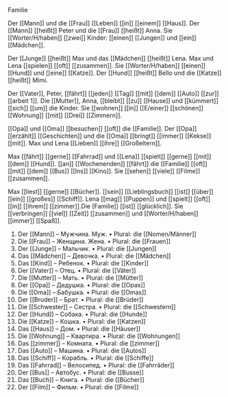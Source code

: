 Familie

Der [[Mann]] und die [[Frau]] [[Leben]] [[in]] [[einem]] [[Haus]]. Der [[Mann]] [[heißt]] Peter und die [[Frau]] [[heißt]] Anna. Sie [[Worter/H/haben]] [[zwei]] Kinder: [[einen]] [[Jungen]] und [[ein]] [[Mädchen]].

Der [[Junge]] [[heißt]] Max und das [[Mädchen]] [[heißt]] Lena. Max und Lena [[spielen]] [[oft]] [[zusammen]]. Sie [[Worter/H/haben]] [[einen]] [[Hund]] und [[eine]] [[Katze]]. Der [[Hund]] [[heißt]] Bello und die [[Katze]] [[heißt]] Mimi.

Der [[Vater]], Peter, [[fährt]] [[jeden]] [[Tag]] [[mit]] [[dem]] [[Auto]] [[zur]] [[arbeit 1]]. Die [[Mutter]], Anna, [[bleibt]] [[zu]] [[Hause]] und [[kümmert]] [[sich]] [[um]] die Kinder. Sie [[wohnen]] [[in]] [[E/einer]] [[schönen]] [[Wohnung]] [[mit]] [[Drei]] [[Zimmern]].

[[Opa]] und [[Oma]] [[besuchen]] [[oft]] die [[Familie]]. Der [[Opa]] [[erzählt]] [[Geschichten]] und die [[Oma]] [[bringt]] [[immer]] [[Kekse]] [[mit]]. Max und Lena [[Lieben]] [[ihre]] [[Großeltern]].

Max [[fährt]] [[gerne]] [[Fahrrad]] und [[Lena]] [[spielt]] [[gerne]] [[mit]] [[dem]] [[Hund]]. [[an]] [[Wochenenden]] [[fährt]] die [[Familie]] [[oft]] [[mit]] [[dem]] [[Bus]] [[Ins]] [[Kino]]. Sie [[sehen]] [[viele]] [[Filme]] [[zusammen]].

Max [[liest]] [[gerne]] [[Bücher]]. [[sein]] [[Lieblingsbuch]] [[ist]] [[über]] [[ein]] [[großes]] [[Schiff]]. Lena [[mag]] [[Puppen]] und [[spielt]] [[oft]] [[in]] [[ihrem]] [[zimmer]].Die [Familie]] [[ist]] [[glücklich]]. Sie [[verbringen]] [[viel]] [[Zeit]] [[zusammen]] und [[Worter/H/haben]] [[immer]] [[Spaß]].



1. Der [[Mann]] – Мужчина. Муж.
• Plural: die [[Nomen/Männer]]
2. Die [[Frau]] – Женщина. Жена.
• Plural: die [[Frauen]]
3. Der [[Junge]] – Мальчик.
• Plural: die [[Jungen]]
4. Das [[Mädchen]] – Девочка.
• Plural: die [[Mädchen]]
5. Das [[Kind]] – Ребенок.
• Plural: die [[Kinder]]
6. Der [[Vater]] – Отец.
• Plural: die [[Väter]]
7. Die [[Mutter]] – Мать.
• Plural: die [[Mütter]]
8. Der [[Opa]] – Дедушка.
• Plural: die [[Opas]]
9. Die [[Oma]] – Бабушка.
• Plural: die [[Omas]]
10. Der [[Bruder]] – Брат.
• Plural: die [[Brüder]]
11. Die [[Schwester]] – Сестра.
• Plural: die [[Schwestern]]
12. Der [[Hund]] – Собака.
• Plural: die [[Hunde]]
13. Die [[Katze]] – Кошка.
• Plural: die [[Katzen]]
14. Das [[Haus]] – Дом.
• Plural: die [[Häuser]]
15. Die [[Wohnung]] – Квартира.
• Plural: die [[Wohnungen]]
16. Das [[zimmer]] – Комната.
• Plural: die [[zimmer]]
17. Das [[Auto]] – Машина.
• Plural: die [[Autos]]
18. Das [[Schiff]] – Корабль.
• Plural: die [[Schiffe]]
19. Das [[Fahrrad]] – Велосипед.
• Plural: die [[Fahrräder]]
20. Der [[Bus]] – Автобус.
• Plural: die [[Busse]]
21. Das [[Buch]] – Книга.
• Plural: die [[Bücher]]
22. Der [[Film]] – Фильм.
• Plural: die [[Filme]]




